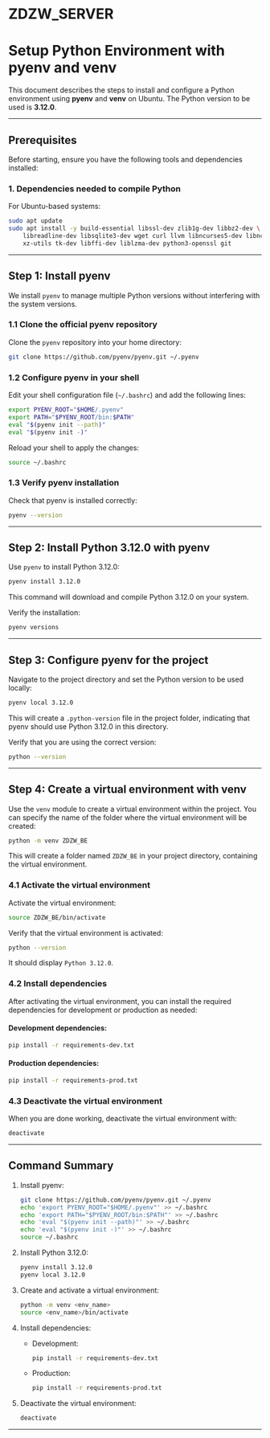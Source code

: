 # ZDZW_SERVER
# Setup Python Environment with pyenv and venv

This document describes the steps to install and configure a Python environment using **pyenv** and **venv** on Ubuntu. The Python version to be used is **3.12.0**.

---

## **Prerequisites**

Before starting, ensure you have the following tools and dependencies installed:

### **1. Dependencies needed to compile Python**

For Ubuntu-based systems:

```bash
sudo apt update
sudo apt install -y build-essential libssl-dev zlib1g-dev libbz2-dev \
    libreadline-dev libsqlite3-dev wget curl llvm libncurses5-dev libncursesw5-dev \
    xz-utils tk-dev libffi-dev liblzma-dev python3-openssl git
```

---

## **Step 1: Install pyenv**

We install `pyenv` to manage multiple Python versions without interfering with the system versions.

### **1.1 Clone the official pyenv repository**
Clone the `pyenv` repository into your home directory:

```bash
git clone https://github.com/pyenv/pyenv.git ~/.pyenv
```

### **1.2 Configure pyenv in your shell**
Edit your shell configuration file (`~/.bashrc`) and add the following lines:

```bash
export PYENV_ROOT="$HOME/.pyenv"
export PATH="$PYENV_ROOT/bin:$PATH"
eval "$(pyenv init --path)"
eval "$(pyenv init -)"
```

Reload your shell to apply the changes:

```bash
source ~/.bashrc
```

### **1.3 Verify pyenv installation**
Check that pyenv is installed correctly:

```bash
pyenv --version
```

---

## **Step 2: Install Python 3.12.0 with pyenv**

Use `pyenv` to install Python 3.12.0:

```bash
pyenv install 3.12.0
```

This command will download and compile Python 3.12.0 on your system.

Verify the installation:

```bash
pyenv versions
```

---

## **Step 3: Configure pyenv for the project**

Navigate to the project directory and set the Python version to be used locally:

```bash
pyenv local 3.12.0
```

This will create a `.python-version` file in the project folder, indicating that pyenv should use Python 3.12.0 in this directory.

Verify that you are using the correct version:

```bash
python --version
```

---

## **Step 4: Create a virtual environment with venv**

Use the `venv` module to create a virtual environment within the project. You can specify the name of the folder where the virtual environment will be created:

```bash
python -m venv ZDZW_BE
```

This will create a folder named `ZDZW_BE` in your project directory, containing the virtual environment.

### **4.1 Activate the virtual environment**
Activate the virtual environment:

```bash
source ZDZW_BE/bin/activate
```

Verify that the virtual environment is activated:

```bash
python --version
```

It should display `Python 3.12.0`.

### **4.2 Install dependencies**

After activating the virtual environment, you can install the required dependencies for development or production as needed:

#### Development dependencies:

```bash
pip install -r requirements-dev.txt
```

#### Production dependencies:

```bash
pip install -r requirements-prod.txt
```

### **4.3 Deactivate the virtual environment**

When you are done working, deactivate the virtual environment with:

```bash
deactivate
```

---

## **Command Summary**

1. Install pyenv:

   ```bash
   git clone https://github.com/pyenv/pyenv.git ~/.pyenv
   echo 'export PYENV_ROOT="$HOME/.pyenv"' >> ~/.bashrc
   echo 'export PATH="$PYENV_ROOT/bin:$PATH"' >> ~/.bashrc
   echo 'eval "$(pyenv init --path)"' >> ~/.bashrc
   echo 'eval "$(pyenv init -)"' >> ~/.bashrc
   source ~/.bashrc
   ```

2. Install Python 3.12.0:

   ```bash
   pyenv install 3.12.0
   pyenv local 3.12.0
   ```

3. Create and activate a virtual environment:

   ```bash
   python -m venv <env_name>
   source <env_name>/bin/activate
   ```

4. Install dependencies:

   - Development:
     ```bash
     pip install -r requirements-dev.txt
     ```
   - Production:
     ```bash
     pip install -r requirements-prod.txt
     ```

5. Deactivate the virtual environment:

   ```bash
   deactivate
   ```

---
